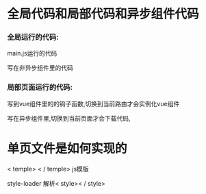 # 全局代码和局部代码和异步组件代码

### 全局运行的代码:

 main.js运行的代码

写在非异步组件里的代码


### 局部页面运行的代码:

写到vue组件里的的钩子函数,切换到当前路由才会实例化vue组件

写在异步组件里,切换到当前页面才会下载代码,





# 单页文件是如何实现的

< temple> < / temple> js模版

style-loader 解析< style>< / style>


